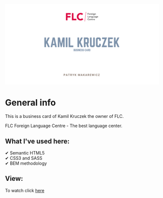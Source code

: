 ![cover](./public/kamil_kruczek.png)

# General info

This is a business card of Kamil Kruczek the owner of FLC.

FLC Foreign Language Centre - The best language center.

## What I've used here:

✔ Semantic HTML5 <br/>
✔ CSS3 and SASS <br/>
✔ BEM methodology <br/>

## View:

To watch click [here]

[here]: https://patryk-makarewicz.github.io/business-card-kamil-kruczek/
